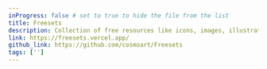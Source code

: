 ```yaml
---
inProgress: false # set to true to hide the file from the list
title: Freesets
description: Collection of free resources like icons, images, illustrations, components, libraries and more!
link: https://freesets.vercel.app/
github_link: https://github.com/cosmoart/Freesets
tags: ['']
---
```

